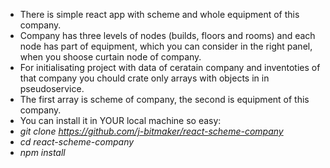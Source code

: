 * There is simple react app with scheme and whole equipment of this company. 
* Company has three levels of nodes (builds, floors and rooms) and each node has part of equipment, which you can consider in the right panel, when you shoose curtain node of company. 
* For initialisating project with data of ceratain company and inventoties of that company you chould crate only arrays with objects in in pseudoservice. 
* The first array is scheme of company, the second is equipment of this company.
* You can install it in YOUR local machine so easy:
* <i> git clone https://github.com/j-bitmaker/react-scheme-company </i>
* <i> cd react-scheme-company </i>
* <i> npm install </i>